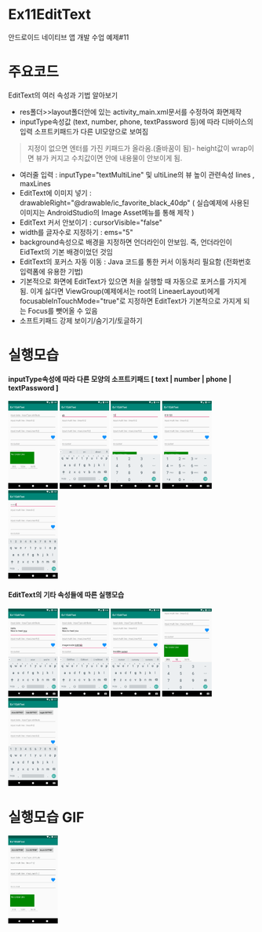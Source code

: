 # Ex11EditText
안드로이드 네이티브 앱 개발 수업 예제#11

# 주요코드
EditText의 여러 속성과 기법 알아보기

- res폴더>>layout폴더안에 있는 activity_main.xml문서를 수정하여 화면제작
- inputType속성값 (text, number, phone, textPassword 등)에 따라 디바이스의 입력 소프트키패드가 다른 UI모양으로 보여짐
 > 지정이 없으면 엔터를 가진 키패드가 올라옴.(줄바꿈이 됨)- height값이 wrap이면 뷰가 커지고 수치값이면 안에 내용물이 안보이게 됨.
 
- 여러줄 입력 : inputType="textMultiLine" 및 ultiLine의 뷰 높이 관련속성 lines , maxLines
- EditText에 이미지 넣기 : drawableRight="@drawable/ic_favorite_black_40dp" ( 실습예제에 사용된 이미지는 AndroidStudio의 Image Asset메뉴를 통해 제작 )
- EditText 커서 안보이기 : cursorVisible="false"
- width를 글자수로 지정하기 : ems="5"
- background속성으로 배경을 지정하면 언더라인이 안보임. 즉, 언더라인이 EidText의 기본 배경이었던 것임
- EditText의 포커스 자동 이동 : Java 코드를 통한 커서 이동처리 필요함 (전화번호 입력폼에 유용한 기법)
- 기본적으로 화면에 EditText가 있으면 처을 실행할 때 자동으로 포커스를 가지게 됨. 이게 싫다면 ViewGroup(예제에서는 root의 LineaerLayout)에게 focusableInTouchMode="true"로 지정하면 EditText가 기본적으로 가지게 되는 Focus를 뺏어올 수 있음
- 소프트키패드 강제 보이기/숨기기/토글하기


# 실행모습
<div>
  <h4>inputType속성에 따라 다른 모양의 소프트키패드 [ text | number | phone | textPassword ]</h4>  
  <img src="device-2019-05-29-124934.png" width="20%"/>
  <img src="device-2019-05-29-125003.png" width="20%"/>
  <img src="device-2019-05-29-125034.png" width="20%"/>
  <img src="device-2019-05-29-125106.png" width="20%"/>
  <img src="device-2019-05-29-125203.png" width="20%"/>
</div>
<div>
  <h4>EditText의 기타 속성들에 따른 실행모습</h4>
  <img src="device-2019-05-29-125451.png" width="20%"/>
  <img src="device-2019-05-29-125638.png" width="20%"/>
  <img src="device-2019-05-29-125909.png" width="20%"/>
  <img src="device-2019-05-29-125949.png" width="20%"/>
  <img src="device-2019-05-29-131719.png" width="20%"/>
</div>

# 실행모습 GIF
<div>
  <img src="GIF.gif" width="20%"/>
</div>
